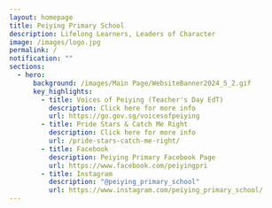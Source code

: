 ```yaml
---
layout: homepage
title: Peiying Primary School
description: Lifelong Learners, Leaders of Character
image: /images/logo.jpg
permalink: /
notification: ""
sections:
  - hero:
      background: /images/Main Page/WebsiteBanner2024_5_2.gif
      key_highlights:
        - title: Voices of Peiying (Teacher's Day EdT)
          description: Click here for more info
          url: https://go.gov.sg/voicesofpeiying
        - title: Pride Stars & Catch Me Right
          description: Click here for more info
          url: /pride-stars-catch-me-right/
        - title: Facebook
          description: Peiying Primary Facebook Page
          url: https://www.facebook.com/peiyingpri
        - title: Instagram
          description: "@peiying_primary_school"
          url: https://www.instagram.com/peiying_primary_school/
---
```

